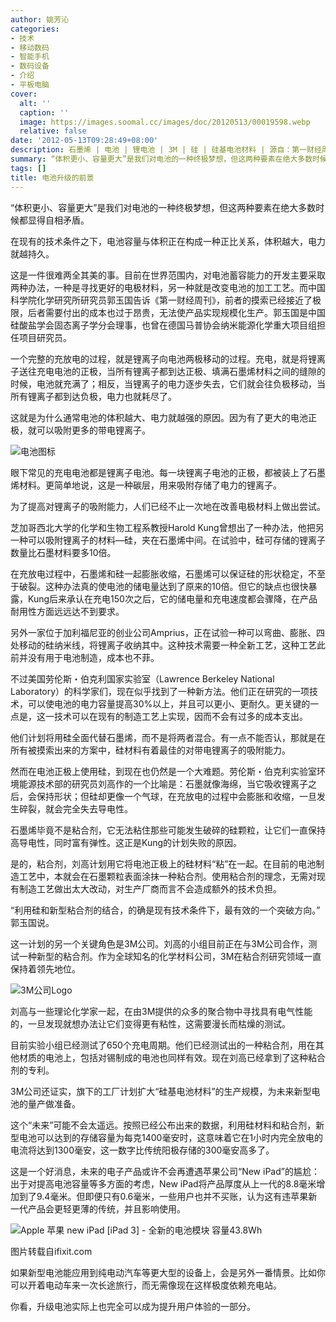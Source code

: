 ```yaml
---
author: 姚芳沁
categories:
- 技术
- 移动数码
- 智能手机
- 数码设备
- 介绍
- 平板电脑
cover:
  alt: ''
  caption: ''
  image: https://images.soomal.cc/images/doc/20120513/00019598.webp
  relative: false
date: '2012-05-13T09:28:49+08:00'
description: 石墨烯 | 电池 | 锂电池 | 3M | 硅 | 硅基电池材料 | 源自：第一财经周刊 | 版权：转载 |  平均/总评分：08.14/57
summary: “体积更小、容量更大”是我们对电池的一种终极梦想，但这两种要素在绝大多数时候都显得自相矛盾。 在现有的技术条件之下，电池容量与体积正在构成一种正比关系，体积越大，电力就越持久。这是一件很难两全其美的事。目前在世界范围内，对电池蓄容能力的开发主要采取两种办法，一种是寻找更好的电极材料……
tags: []
title: 电池升级的前景
---
```


“体积更小、容量更大”是我们对电池的一种终极梦想，但这两种要素在绝大多数时候都显得自相矛盾。

在现有的技术条件之下，电池容量与体积正在构成一种正比关系，体积越大，电力就越持久。 

这是一件很难两全其美的事。目前在世界范围内，对电池蓄容能力的开发主要采取两种办法，一种是寻找更好的电极材料，另一种就是改变电池的加工工艺。而中国科学院化学研究所研究员郭玉国告诉《第一财经周刊》，前者的摸索已经接近了极限，后者需要付出的成本也过于昂贵，无法使产品实现规模化生产。郭玉国是中国硅酸盐学会固态离子学分会理事，也曾在德国马普协会纳米能源化学重大项目组担任项目研究员。 

一个完整的充放电的过程，就是锂离子向电池两极移动的过程。充电，就是将锂离子送往充电电池的正极，当所有锂离子都到达正极、填满石墨烯材料之间的缝隙的时候，电池就充满了；相反，当锂离子的电力逐步失去，它们就会往负极移动，当所有锂离子都到达负极，电力也就耗尽了。 

这就是为什么通常电池的体积越大、电力就越强的原因。因为有了更大的电池正极，就可以吸附更多的带电锂离子。 

![电池图标](https://images.soomal.cc/images/doc/20120513/00019598.webp)





眼下常见的充电电池都是锂离子电池。每一块锂离子电池的正极，都被装上了石墨烯材料。更简单地说，这是一种碳层，用来吸附存储了电力的锂离子。 

为了提高对锂离子的吸附能力，人们已经不止一次地在改善电极材料上做出尝试。 

芝加哥西北大学的化学和生物工程系教授Harold Kung曾想出了一种办法，他把另一种可以吸附锂离子的材料―硅，夹在石墨烯中间。在试验中，硅可存储的锂离子数量比石墨材料要多10倍。 

在充放电过程中，石墨烯和硅一起膨胀收缩，石墨烯可以保证硅的形状稳定，不至于破裂。这种办法真的使电池的储电量达到了原来的10倍。但它的缺点也很快暴露，Kung后来承认在充电150次之后，它的储电量和充电速度都会骤降，在产品耐用性方面远远达不到要求。 

另外一家位于加利福尼亚的创业公司Amprius，正在试验一种可以弯曲、膨胀、四处移动的硅纳米线，将锂离子收纳其中。这种技术需要一种全新工艺，这种工艺此前并没有用于电池制造，成本也不菲。 

不过美国劳伦斯・伯克利国家实验室（Lawrence Berkeley National Laboratory）的科学家们，现在似乎找到了一种新方法。他们正在研究的一项技术，可以使电池的电力容量提高30%以上，并且可以更小、更耐久。更关键的一点是，这一技术可以在现有的制造工艺上实现，因而不会有过多的成本支出。 

他们计划将用硅全面代替石墨烯，而不是将两者混合。有一点不能否认，那就是在所有被摸索出来的方案中，硅材料有着最佳的对带电锂离子的吸附能力。 

然而在电池正极上使用硅，到现在也仍然是一个大难题。劳伦斯・伯克利实验室环境能源技术部的研究员刘高作的一个比喻是：石墨就像海绵，当它吸收锂离子之后，会保持形状；但硅却更像一个气球，在充放电的过程中会膨胀和收缩，一旦发生碎裂，就会完全失去导电性。 

石墨烯毕竟不是粘合剂，它无法粘住那些可能发生破碎的硅颗粒，让它们一直保持高导电性，同时富有弹性。这正是Kung的计划失败的原因。 

是的，粘合剂，刘高计划用它将电池正极上的硅材料“粘”在一起。在目前的电池制造工艺中，本就会在石墨颗粒表面涂抹一种粘合剂。使用粘合剂的理念，无需对现有制造工艺做出太大改动，对生产厂商而言不会造成额外的技术负担。 

“利用硅和新型粘合剂的结合，的确是现有技术条件下，最有效的一个突破方向。” 郭玉国说。 

这一计划的另一个关键角色是3M公司。刘高的小组目前正在与3M公司合作，测试一种新型的粘合剂。作为全球知名的化学材料公司，3M在粘合剂研究领域一直保持着领先地位。

![3M公司Logo](https://images.soomal.cc/images/doc/20120513/00019599.webp)





刘高与一些理论化学家一起，在由3M提供的众多的聚合物中寻找具有电气性能的，一旦发现就想办法让它们变得更有粘性，这需要漫长而枯燥的测试。 

目前实验小组已经测试了650个充电周期。他们已经测试出的一种粘合剂，用在其他材质的电池上，包括对锡制成的电池也同样有效。现在刘高已经拿到了这种粘合剂的专利。 

3M公司还证实，旗下的工厂计划扩大“硅基电池材料”的生产规模，为未来新型电池的量产做准备。 

这个“未来”可能不会太遥远。按照已经公布出来的数据，利用硅材料和粘合剂，新型电池可以达到的存储容量为每克1400毫安时，这意味着它在1小时内完全放电的电流将达到1300毫安，这一数字比传统阳极存储的300毫安高多了。 

这是一个好消息，未来的电子产品或许不会再遭遇苹果公司“New iPad”的尴尬：出于对提高电池容量等多方面的考虑，New iPad将产品厚度从上一代的8.8毫米增加到了9.4毫米。但即便只有0.6毫米，一些用户也并不买账，认为这有违苹果新一代产品会更轻更薄的传统，并且影响使用。 

![Apple 苹果 new iPad [iPad 3] - 全新的电池模块 容量43.8Wh](https://images.soomal.cc/images/doc/20120320/00017916.webp)

图片转载自ifixit.com



如果新型电池能应用到纯电动汽车等更大型的设备上，会是另外一番情景。比如你可以开着电动车来一次长途旅行，而无需像现在这样极度依赖充电站。 

你看，升级电池实际上也完全可以成为提升用户体验的一部分。